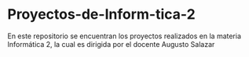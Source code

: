 # Proyectos-de-Inform-tica-2
En este repositorio se encuentran los proyectos realizados en la materia Informática 2, la cual es dirigida por el docente Augusto Salazar
